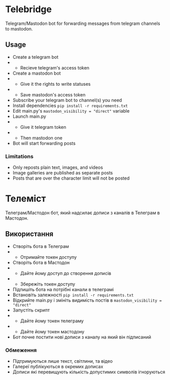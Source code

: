 # Telebridge

Telegram/Mastodon bot for forwarding messages from telegram channels to mastodon.

## Usage

- Create a telegram bot
- - Recieve telegram's access token
- Create a mastodon bot
- - Give it the rights to write statuses
- - Save mastodon's access token
- Subscribe your telegram bot to channel(s) you need
- Install dependencies `pip install -r requirements.txt`
- Edit main.py's `mastodon_visibility = "direct"` variable
- Launch main.py
- - Give it telegram token
- - Then mastodon one
- Bot will start forwarding posts

### Limitations

- Only reposts plain text, images, and videos
- Image galleries are published as separate posts
- Posts that are over the character limit will not be posted

# Телеміст

Телеграм/Мастодон бот, який надсилає дописи з каналів в Телеграм в Мастодон.

## Використання

- Створіть бота в Телеграм
- - Отримайте токен доступу
- Створіть бота в Мастодон
- - Дайте йому доступ до створення дописів
- - Збережіть токен доступу
- Підпишіть бота на потрібні канали в телеграмі
- Встановіть залежності `pip install -r requirements.txt`
- Відкрийте main.py і змініть видимість постів в `mastodon_visibility = "direct"`
- Запустіть скрипт
- - Дайте йому токен телеграму
- - Дайте йому токен мастодону
- Бот почне постити нові дописи з каналу на який він підписаний

### Обмеження

- Підтримуються лише текст, світлини, та відео
- Галереї публікуються в окремих дописах
- Дописи які перевищують кількість допустимих символів ігноруються
